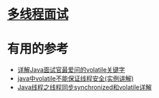 
# [多线程面试](https://github.com/stevenli91748/JAVA-Architecture/blob/master/Java%20Advanced/Mutilthreading/interview.md)

















# 有用的参考

  * [详解Java面试官最爱问的volatile关键字](https://www.jb51.net/article/133313.htm)
  * [java中volatile不能保证线程安全(实例讲解)](https://www.jb51.net/article/122843.htm)
  * [Java线程之线程同步synchronized和volatile详解](https://www.jb51.net/article/127973.htm)
